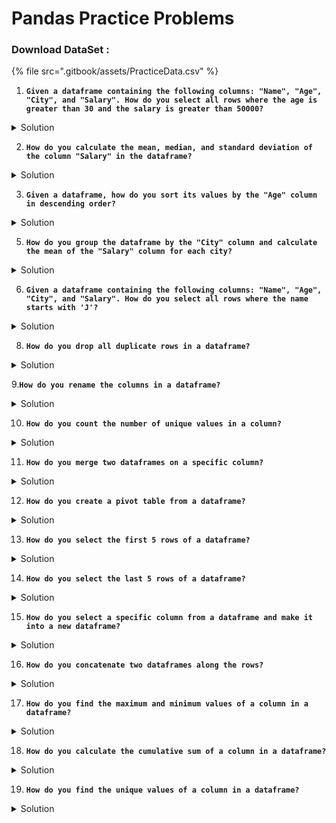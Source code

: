 # Pandas Practice Problems

### Download DataSet :&#x20;

{% file src=".gitbook/assets/PracticeData.csv" %}

1. **`Given a dataframe containing the following columns: "Name", "Age", "City", and "Salary". How do you select all rows where the age is greater than 30 and the salary is greater than 50000?`**

<details>

<summary>Solution</summary>

```python
df[(df['Age'] > 30) & (df['Salary'] > 50000)]
```

</details>

2. **`How do you calculate the mean, median, and standard deviation of the column "Salary" in the dataframe?`**

<details>

<summary>Solution</summary>

```python
mean = df['Salary'].mean()
median = df['Salary'].median()
standard_deviation = df['Salary'].std()
```

</details>

3. **`Given a dataframe, how do you sort its values by the "Age" column in descending order?`**

<details>

<summary>Solution</summary>

```python
df.dropna(axis=0, how='any')
```

</details>

5. **`How do you group the dataframe by the "City" column and calculate the mean of the "Salary" column for each city?`**

<details>

<summary>Solution</summary>

```python
df.groupby('City')['Salary'].mean()
```

</details>

6. **`Given a dataframe containing the following columns: "Name", "Age", "City", and "Salary". How do you select all rows where the name starts with 'J'?`**

<details>

<summary>Solution</summary>

```python
df[df['Name'].str.startswith('J')]
```

</details>

8. **`How do you drop all duplicate rows in a dataframe?`**

<details>

<summary>Solution</summary>

```python
df.drop_duplicates(keep='first', inplace=True)
```

</details>

9.**`How do you rename the columns in a dataframe?`**

<details>

<summary>Solution</summary>

```python
df.rename(columns={'Old_Column_Name':'New_Column_Name'}, inplace=True)
```

</details>

10. **`How do you count the number of unique values in a column?`**

<details>

<summary>Solution</summary>

```python
df['City'].nunique()
```

</details>

11. **`How do you merge two dataframes on a specific column?`**

<details>

<summary>Solution</summary>

```python

merged_df = pd.merge(df1, df2, on='Column_Name')

```

</details>

12. **`How do you create a pivot table from a dataframe?`**

<details>

<summary>Solution</summary>

```python
pivot_table = df.pivot_table(index='Column1', columns='Column2', values='Column3')

```

</details>

13. **`How do you select the first 5 rows of a dataframe?`**

<details>

<summary>Solution</summary>

```python
df.head(5)

```

</details>

14. **`How do you select the last 5 rows of a dataframe?`**

<details>

<summary>Solution</summary>

```python
df.tail(5)

```

</details>

15. **`How do you select a specific column from a dataframe and make it into a new dataframe?`**

<details>

<summary>Solution</summary>

```python
new_df = df[['Column_Name']]

```

</details>

16. **`How do you concatenate two dataframes along the rows?`**

<details>

<summary>Solution</summary>

```python
concatenated_df = pd.concat([df1, df2], axis=0)

```

</details>

17. **`How do you find the maximum and minimum values of a column in a dataframe?`**

<details>

<summary>Solution</summary>

```python
max_value = df['Column_Name'].max()
min_value = df['Column_Name'].min()

```

</details>

18. **`How do you calculate the cumulative sum of a column in a dataframe?`**

<details>

<summary>Solution</summary>

```python
df['Column_Name'].cumsum()

```

</details>

19. **`How do you find the unique values of a column in a dataframe?`**

<details>

<summary>Solution</summary>

```python
df['Column_Name'].unique()

```

</details>

